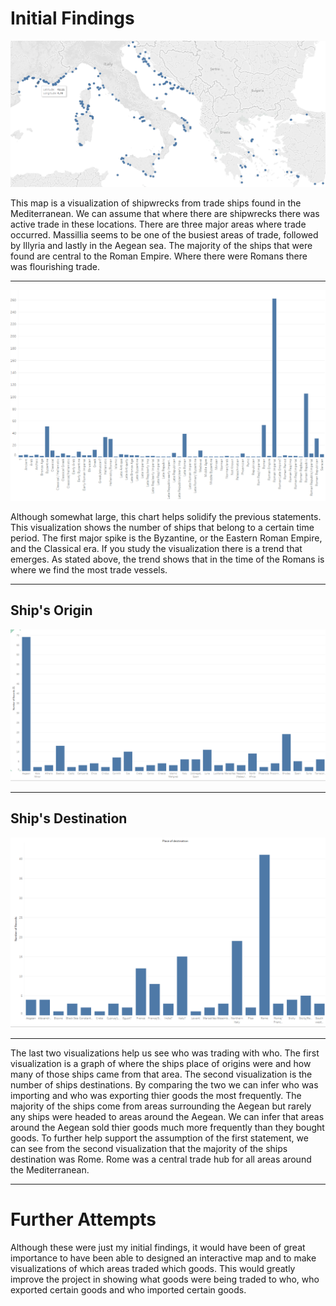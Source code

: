 # Initial Findings

![](imgs/Tableau_1.PNG)

This map is a visualization of shipwrecks from trade ships found in the Mediterranean. We can assume that where there are shipwrecks there was active trade in these locations. There are three major areas where trade occurred. Massillia seems to be one of the busiest areas of trade, followed by Illyria and lastly in the Aegean sea. The majority of the ships that were found are central to the Roman Empire. Where there were Romans there was flourishing trade. 

---

![](imgs/Tableau_2.PNG)

Although somewhat large, this chart helps solidify the previous statements. This visualization shows the number of ships that belong to a certain time period. The first major spike is the Byzantine, or the Eastern Roman Empire, and the Classical era. If you study the visualization there is a trend that emerges. As stated above, the trend shows that in the time of the Romans is where we find the most trade vessels. 

---
## Ship's Origin
![](imgs/place_of_origin.PNG)

---
## Ship's Destination

![](imgs/Destination.PNG)

---

The last two visualizations help us see who was trading with who. The first visualization is a graph of where the ships place of origins were and how many of those ships came from that area. The second visualization is the number of ships destinations. By comparing the two 
we can infer who was importing and who was exporting thier goods the most frequently. The majority of the ships come from areas surrounding the Aegean but rarely any ships were headed to areas around the Aegean. We can infer that areas around the Aegean sold thier goods much more frequently than they bought goods. To further help support the assumption of the first statement, we can see from the second visualization that the majority of the ships destination was Rome. Rome was a central trade hub for all areas around the Mediterranean.  

---
# Further Attempts

Although these were just my initial findings, it would have been of great importance to have been able to designed an interactive map and to make visualizations of which areas traded which goods.  This would greatly improve the project in showing what goods were being traded to who, who exported certain goods and who imported certain goods. 
